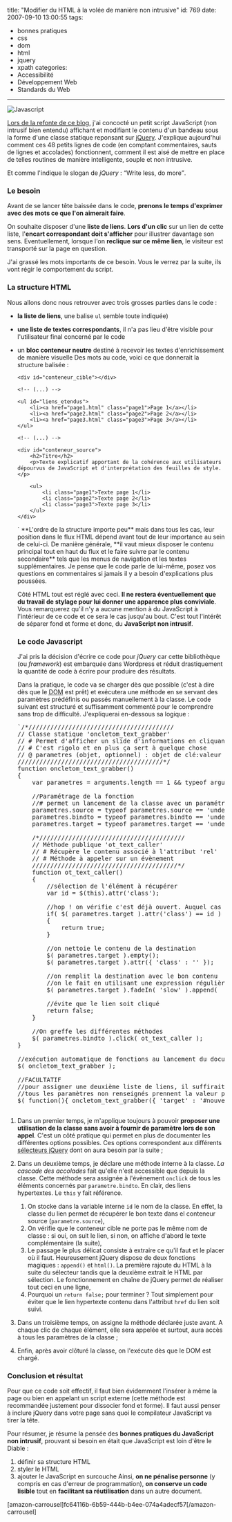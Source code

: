 title: "Modifier du HTML à la volée de manière non intrusive"
id: 769
date: 2007-09-10 13:00:55
tags:
- bonnes pratiques
- css
- dom
- html
- jquery
- xpath
categories:
- Accessibilité
- Développement Web
- Standards du Web
---

![Javascript](https://oncletom.io/images/2007/09/javascript.png)

[Lors de la refonte de ce blog](https://oncletom.io/2007/07/27/blog-nouveau-look/), j'ai concocté un petit script JavaScript (non intrusif bien entendu) affichant et modifiant le contenu d'un bandeau sous la forme d'une classe statique reponsant sur [jQuery](http://jquery.com/). J'explique aujourd'hui comment ces 48 petits lignes de code (en comptant commentaires, sauts de lignes et accolades) fonctionnent, comment il est aisé de mettre en place de telles routines de manière intelligente, souple et non intrusive.

Et comme l'indique le slogan de <cite>jQuery</cite> : <q>Write less, do more</q>.
<!--more-->

### Le besoin

Avant de se lancer tête baissée dans le code, **prenons le temps d'exprimer avec des mots ce que l'on aimerait faire**.

On souhaite disposer d'une **liste de liens**. **Lors d'un clic** sur un lien de cette liste, l'**encart correspondant doit s'afficher** pour illustrer davantage son sens. Eventuellement, lorsque l'on **reclique sur ce même lien**, le visiteur est transporté sur la page en question.

J'ai grassé les mots importants de ce besoin. Vous le verrez par la suite, ils vont régir le comportement du script.

### La structure HTML

Nous allons donc nous retrouver avec trois grosses parties dans le code :

*   **la liste de liens**, une balise `ul` semble toute indiquée)
*   **une liste de textes correspondants**, il n'a pas lieu d'être visible pour l'utilisateur final concerné par le code
*   un **bloc conteneur neutre** destiné à recevoir les textes d'enrichissement de manière visuelle
Des mots au code, voici ce que donnerait la structure balisée :

    <body>
    <!-- (...) -->

    	<div id="conteneur_cible"></div>

    	<!-- (...) -->

    	<ul id="liens_etendus">
    		<li><a href="page1.html" class="page1">Page 1</a></li>
    		<li><a href="page2.html" class="page2">Page 2</a></li>
    		<li><a href="page3.html" class="page3">Page 3</a></li>
    	</ul>

    	<!-- (...) -->

    	<div id="conteneur_source">
    		<h2>Titre</h2>
    		<p>Texte explicatif apportant de la cohérence aux utilisateurs dépourvus de JavaScript et d'interprétation des feuilles de style.</p>

    		<ul>
    			<li class="page1">Texte page 1</li>
    			<li class="page2">Texte page 2</li>
    			<li class="page3">Texte page 3</li>
    		</ul>
    	</div>

    <!-- (...) -->
    </body>
    `</pre>
    **L'ordre de la structure importe peu** mais dans tous les cas, leur position dans le flux HTML dépend avant tout de leur importance au sein de celui-ci. De manière générale, **il vaut mieux disposer le contenu principal tout en haut du flux et le faire suivre par le contenu secondaire** tels que les menus de navigation et les textes supplémentaires.
    Je pense que le code parle de lui-même, posez vos questions en commentaires si jamais il y a besoin d'explications plus poussées.

    Côté HTML tout est réglé avec ceci. **Il ne restera éventuellement que du travail de stylage pour lui donner une apparence plus conviviale**.
    Vous remarquerez qu'il n'y a aucune mention à du JavaScript à l'intérieur de ce code et ce sera le cas jusqu'au bout. C'est tout l'intérêt de séparer fond et forme et donc, du **JavaScript non intrusif**.

    ### Le code Javascript

    J'ai pris la décision d'écrire ce code pour _jQuery_ car cette bibliothèque (ou _framework_) est embarquée dans Wordpress et réduit drastiquement la quantité de code à écrire pour produire des résultats.

    Dans la pratique, le code va se charger dès que possible (c'est à dire dès que le <acronym title="Document Object Model">DOM</acronym> est prêt) et exécutera une méthode en se servant des paramètres prédéfinis ou passés manuellement à la classe. Le code suivant est structuré et suffisamment commenté pour le comprendre sans trop de difficulté. J'expliquerai en-dessous sa logique :
    <pre>`/*////////////////////////////////////////
    // Classe statique 'oncletom_text_grabber'
    // # Permet d'afficher un slide d'informations en cliquant sur un lien
    // # C'est rigolo et en plus ça sert à quelque chose
    // @ parametres (objet, optionnel) : objet de clé:valeur paramétrant le comportement
    ////////////////////////////////////////*/
    function oncletom_text_grabber()
    {
    	var parametres = arguments.length == 1 &amp;&amp; typeof arguments[0] == 'object' ? arguments[0] : {};

    	//Paramétrage de la fonction
    	//# permet un lancement de la classe avec un paramétrage par défaut
    	parametres.source = typeof parametres.source == 'undefined' ? '#conteneur_source > ul > li' : parametres.source;
    	parametres.bindto = typeof parametres.bindto == 'undefined' ? '#liens_etendus a' : parametres.bindto;
    	parametres.target = typeof parametres.target == 'undefined' ? '#conteneur_cible' : parametres.target;

    	/*////////////////////////////////////////
    	// Méthode publique 'ot_text_caller'
    	// # Récupère le contenu associé à l'attribut 'rel'
    	// # Méthode à appeler sur un évènement
    	////////////////////////////////////////*/
    	function ot_text_caller()
    	{
    		//sélection de l'élément à récupérer
    		var id = $(this).attr('class');

    		//hop ! on vérifie c'est déjà ouvert. Auquel cas le lien redevient cliquable
    		if( $( parametres.target ).attr('class') == id )
    		{
    			return true;
    		}

    		//on nettoie le contenu de la destination
    		$( parametres.target ).empty();
    		$( parametres.target ).attr({ 'class' : '' });

    		//on remplit la destination avec le bon contenu
    		//on le fait en utilisant une expression régulières pour récupérer l'élément voulu
    		$( parametres.target ).fadeIn( 'slow' ).append(  $( parametres.source+"."+id ).html() ).toggleClass( id );

    		//évite que le lien soit cliqué
    		return false;
    	}

    	//On greffe les différentes méthodes
    	$( parametres.bindto ).click( ot_text_caller );
    }

    //exécution automatique de fonctions au lancement du document
    $( oncletom_text_grabber );

    //FACULTATIF
    //pour assigner une deuxième liste de liens, il suffirait d'écrire le code ci-contre, par exemple :
    //tous les paramètres non renseignés prennent la valeur par défaut de la classe
    $( function(){ oncletom_text_grabber({ 'target' : '#nouveau_conteneur_cible', 'bindto' : '#exemple_entete ol a[@rel]', 'source' : '#liste_source2' }); } );

1.  Dans un premier temps, je m'applique toujours à pouvoir **proposer une utilisation de la classe sans avoir à fournir de paramètre lors de son appel**. C'est un côté pratique qui permet en plus de documenter les différentes options possibles. Ces options correspondent aux différents [sélecteurs jQuery](http://docs.jquery.com/DOM/Traversing/Selectors) dont on aura besoin par la suite ;
2.  Dans un deuxième temps, je déclare une méthode interne à la classe. _La cascade des accolades_ fait qu'elle n'est accessible que depuis la classe. Cette méthode sera assignée à l'évènement `onclick` de tous les éléments concernés par `parametre.bindto`. En clair, des liens hypertextes. Le `this` y fait référence.

    1.  On stocke dans la variable interne `id` le nom de la classe. En effet, la classe du lien permet de récupérer le bon texte dans el conteneur source (`parametre.source`),
    2.  On vérifie que le conteneur cible ne porte pas le même nom de classe : si oui, on suit le lien, si non, on affiche d'abord le texte complémentaire (la suite),
    3.  Le passage le plus délicat consiste à extraire ce qu'il faut et le placer où il faut. Heureusement jQuery dispose de deux fonctions magiques : `append()` et `html()`. La première rajoute du HTML à la suite du sélecteur tandis que la deuxième extrait le HTML par sélection. Le fonctionnement en chaîne de jQuery permet de réaliser tout ceci en une ligne,
    4.  Pourquoi un `return false;` pour terminer ? Tout simplement pour éviter que le lien hypertexte contenu dans l'attribut `href` du lien soit suivi.

3.  Dans un troisième temps, on assigne la méthode déclarée juste avant. A chaque clic de chaque élément, elle sera appelée et surtout, aura accès à tous les paramètres de la classe ;
4.  Enfin, après avoir clôturé la classe, on l'exécute dès que le DOM est chargé.

### Conclusion et résultat

Pour que ce code soit effectif, il faut bien évidemment l'insérer à même la page ou bien en appelant un script externe (cette méthode est recommandée justement pour dissocier fond et forme). Il faut aussi penser à inclure jQuery dans votre page sans quoi le compilateur JavaScript va tirer la tête.

Pour résumer, je résume la pensée des **bonnes pratiques du JavaScript non intrusif**, prouvant si besoin en était que JavaScript est loin d'être le Diable :

1.  définir sa structure HTML
2.  styler le HTML
3.  ajouter le JavaScript en surcouche
Ainsi, **on ne pénalise personne** (y compris en cas d'erreur de programmation), **on conserve un code lisible** tout en **facilitant sa réutilisation** dans un autre document.

[amazon-carrousel]fc64116b-6b59-444b-b4ee-074a4adecf57[/amazon-carrousel]